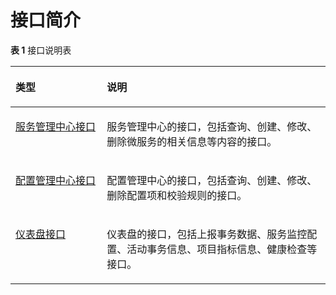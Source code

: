 # 接口简介<a name="ZH-CN_TOPIC_0113487705"></a>

**表 1**  接口说明表

<a name="table45894584576"></a>
<table><thead align="left"><tr id="row659195811579"><th class="cellrowborder" valign="top" width="28.999999999999996%" id="mcps1.2.3.1.1"><p id="p65911581578"><a name="p65911581578"></a><a name="p65911581578"></a>类型</p>
</th>
<th class="cellrowborder" valign="top" width="71%" id="mcps1.2.3.1.2"><p id="p559113585576"><a name="p559113585576"></a><a name="p559113585576"></a>说明</p>
</th>
</tr>
</thead>
<tbody><tr id="row5591155815575"><td class="cellrowborder" valign="top" width="28.999999999999996%" headers="mcps1.2.3.1.1 "><p id="p4591125845719"><a name="p4591125845719"></a><a name="p4591125845719"></a><a href="服务管理中心接口.md">服务管理中心接口</a></p>
</td>
<td class="cellrowborder" valign="top" width="71%" headers="mcps1.2.3.1.2 "><p id="p145915581578"><a name="p145915581578"></a><a name="p145915581578"></a>服务管理中心的接口，包括查询、创建、修改、删除微服务的相关信息等内容的接口。</p>
</td>
</tr>
<tr id="row12591185875717"><td class="cellrowborder" valign="top" width="28.999999999999996%" headers="mcps1.2.3.1.1 "><p id="p1359165875716"><a name="p1359165875716"></a><a name="p1359165875716"></a><a href="配置管理中心接口.md">配置管理中心接口</a></p>
</td>
<td class="cellrowborder" valign="top" width="71%" headers="mcps1.2.3.1.2 "><p id="p2059115875711"><a name="p2059115875711"></a><a name="p2059115875711"></a>配置管理中心的接口，包括查询、创建、修改、删除配置项和校验规则的接口。</p>
</td>
</tr>
<tr id="row55911758135713"><td class="cellrowborder" valign="top" width="28.999999999999996%" headers="mcps1.2.3.1.1 "><p id="p14591958105717"><a name="p14591958105717"></a><a name="p14591958105717"></a><a href="仪表盘接口.md">仪表盘接口</a></p>
</td>
<td class="cellrowborder" valign="top" width="71%" headers="mcps1.2.3.1.2 "><p id="p11591958105711"><a name="p11591958105711"></a><a name="p11591958105711"></a>仪表盘的接口，包括上报事务数据、服务监控配置、活动事务信息、项目指标信息、健康检查等接口。</p>
</td>
</tr>
</tbody>
</table>

